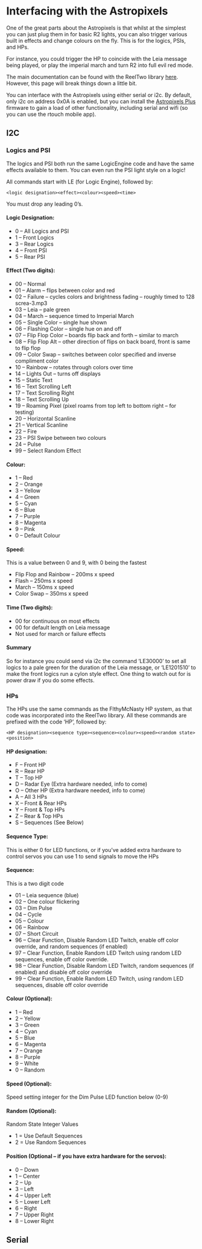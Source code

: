 # Interfacing with the Astropixels
One of the great parts about the Astropixels is that whilst at the simplest you can just plug them in for basic R2 lights, you can also trigger various built in effects and change colours on the fly. This is for the logics, PSIs, and HPs.

For instance, you could trigger the HP to coincide with the Leia message being played, or play the imperial march and turn R2 into full evil red mode.

The main documentation can be found with the ReelTwo library [here](https://reeltwo.github.io/Reeltwo/html/index.html). However, this page will break things down a little bit.

You can interface with the Astropixels using either serial or i2c. By default, only i2c on address 0x0A is enabled, but you can install the [Astropixels Plus](advanced/app.md) firmware to gain a load of other functionality, including serial and wifi (so you can use the rtouch mobile app).

## I2C

### Logics and PSI

The logics and PSI both run the same LogicEngine code and have the same effects available to them. You can even run the PSI light style on a logic!

All commands start with LE (for Logic Engine), followed by:

```<logic designation><effect><colour><speed><time>```

You must drop any leading 0’s.

#### Logic Designation:
* 0 – All Logics and PSI
* 1 – Front Logics
* 3 – Rear Logics
* 4 – Front PSI
* 5 – Rear PSI

#### Effect (Two digits):
* 00 – Normal
* 01 – Alarm – flips between color and red
* 02 – Failure – cycles colors and brightness fading – roughly timed to 128 screa-3.mp3
* 03 – Leia – pale green
* 04 – March – sequence timed to Imperial March
* 05 – Single Color – single hue shown
* 06 – Flashing Color – single hue on and off
* 07 – Flip Flop Color – boards flip back and forth – similar to march
* 08 – Flip Flop Alt – other direction of flips on back board, front is same to flip flop
* 09 – Color Swap – switches between color specified and inverse compliment color
* 10 – Rainbow – rotates through colors over time
* 14 – Lights Out – turns off displays
* 15 – Static Text
* 16 – Text Scrolling Left
* 17 – Text Scrolling Right
* 18 – Text Scrolling Up
* 19 – Roaming Pixel (pixel roams from top left to bottom right – for testing)
* 20 – Horizontal Scanline
* 21 – Vertical Scanline
* 22 – Fire
* 23 – PSI Swipe between two colours
* 24 – Pulse
* 99 – Select Random Effect

#### Colour:
* 1 – Red
* 2 – Orange
* 3 – Yellow
* 4 – Green
* 5 – Cyan
* 6 – Blue
* 7 – Purple
* 8 – Magenta
* 9 – Pink
* 0 – Default Colour

#### Speed:
This is a value between 0 and 9, with 0 being the fastest

* Flip Flop and Rainbow – 200ms x speed
* Flash – 250ms x speed
* March – 150ms x speed
* Color Swap – 350ms x speed

#### Time (Two digits):
* 00 for continuous on most effects
* 00 for default length on Leia message
* Not used for march or failure effects

#### Summary
So for instance you could send via i2c the command ‘LE30000’ to set all logics to a pale green for the duration of the Leia message, or ‘LE1201510’ to make the front logics run a cylon style effect. One thing to watch out for is power draw if you do some effects.


### HPs
The HPs use the same commands as the FlthyMcNasty HP system, as that code was incorporated into the ReelTwo library. All these commands are prefixed with the code ‘HP’, followed by:

```<HP designation><sequence type><sequence><colour><speed><random state><position>```

#### HP designation:
* F – Front HP
* R – Rear HP
* T – Top HP
* D – Radar Eye (Extra hardware needed, info to come)
* O – Other HP (Extra hardware needed, info to come)
* A – All 3 HPs
* X – Front & Rear HPs
* Y – Front & Top HPs
* Z – Rear & Top HPs
* S – Sequences (See Below)

#### Sequence Type:
This is either 0 for LED functions, or if you’ve added extra hardware to control servos you can use 1 to send signals to move the HPs

#### Sequence:
This is a two digit code

* 01 – Leia sequence (blue)
* 02 – One colour flickering
* 03 – Dim Pulse
* 04 – Cycle
* 05 – Colour
* 06 – Rainbow
* 07 – Short Circuit
* 96 – Clear Function, Disable Random LED Twitch, enable off color override, and random sequences (if enabled)
* 97 – Clear Function, Enable Random LED Twitch using random LED sequences, enable off color override.
* 98 – Clear Function, Disable Random LED Twitch, random sequences (if enabled) and disable off color override
* 99 – Clear Function, Enable Random LED Twitch, using random LED sequences, disable off color override

#### Colour (Optional):
* 1 – Red
* 2 – Yellow
* 3 – Green
* 4 – Cyan
* 5 – Blue
* 6 – Magenta
* 7 – Orange
* 8 – Purple
* 9 – White
* 0 – Random

#### Speed (Optional):
Speed setting integer for the Dim Pulse LED function below (0-9)

#### Random (Optional):
Random State Integer Values
* 1 = Use Default Sequences
* 2 = Use Random Sequences

#### Position (Optional – if you have extra hardware for the servos):
* 0 – Down
* 1 – Center
* 2 – Up
* 3 – Left
* 4 – Upper Left
* 5 – Lower Left
* 6 – Right
* 7 – Upper Right
* 8 – Lower Right



## Serial

